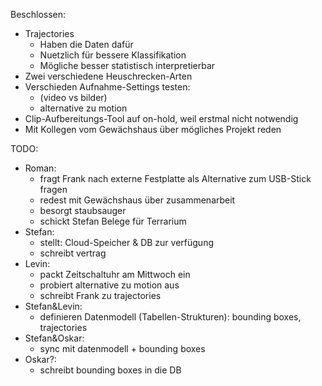 Beschlossen:

- Trajectories
    * Haben die Daten dafür
    * Nuetzlich für bessere Klassifikation
    * Mögliche besser statistisch interpretierbar
- Zwei verschiedene Heuschrecken-Arten
- Verschieden Aufnahme-Settings testen:
    * (video vs bilder)
    * alternative zu motion
- Clip-Aufbereitungs-Tool auf on-hold, weil erstmal nicht notwendig
- Mit Kollegen vom Gewächshaus über mögliches Projekt reden

TODO:

- Roman:
    * fragt Frank nach externe Festplatte als Alternative zum USB-Stick fragen
    * redest mit Gewächshaus über zusammenarbeit
    * besorgt staubsauger
    * schickt Stefan Belege für Terrarium
- Stefan:
    * stellt: Cloud-Speicher & DB zur verfügung
    * schreibt vertrag
- Levin:
    * packt Zeitschaltuhr am Mittwoch ein
    * probiert alternative zu motion aus
    * schreibt Frank zu trajectories
- Stefan&Levin:
    * definieren Datenmodell (Tabellen-Strukturen): bounding boxes, trajectories
- Stefan&Oskar:
    * sync mit datenmodell + bounding boxes
- Oskar?:
    * schreibt bounding boxes in die DB
